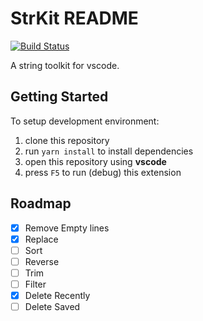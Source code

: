 # StrKit README

[![Build Status](https://dev.azure.com/ishiahirake/strkit/_apis/build/status/ishiahirake.strkit?branchName=master)](https://dev.azure.com/ishiahirake/strkit/_build/latest?definitionId=1&branchName=master)

A string toolkit for vscode.

## Getting Started

To setup development environment:

1. clone this repository
2. run `yarn install` to install dependencies
3. open this repository using **vscode**
4. press `F5` to run (debug) this extension

## Roadmap

- [x] Remove Empty lines
- [x] Replace
- [ ] Sort
- [ ] Reverse
- [ ] Trim
- [ ] Filter
- [x] Delete Recently
- [ ] Delete Saved
